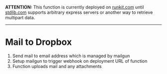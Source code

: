 **ATTENTION:**
This function is currently deployed on [runkit.com] until [stdlib.com]
supports arbitrary express servers or another way to retrieve multipart data.

[runkit.com]: https://runkit.com
[stdlib.com]: https://stdlib.com

___


# Mail to Dropbox

1. Send mail to email address which is managed by mailgun
1. Setup mailgun to trigger webhook on deployment URL of function
1. Function uploads mail and any attachments
